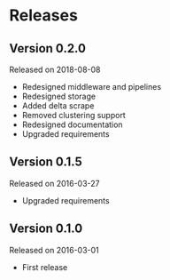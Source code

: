 # Releases

## Version 0.2.0
Released on 2018-08-08

- Redesigned middleware and pipelines
- Redesigned storage
- Added delta scrape
- Removed clustering support
- Redesigned documentation
- Upgraded requirements

## Version 0.1.5
Released on 2016-03-27

- Upgraded requirements

## Version 0.1.0
Released on 2016-03-01

- First release
